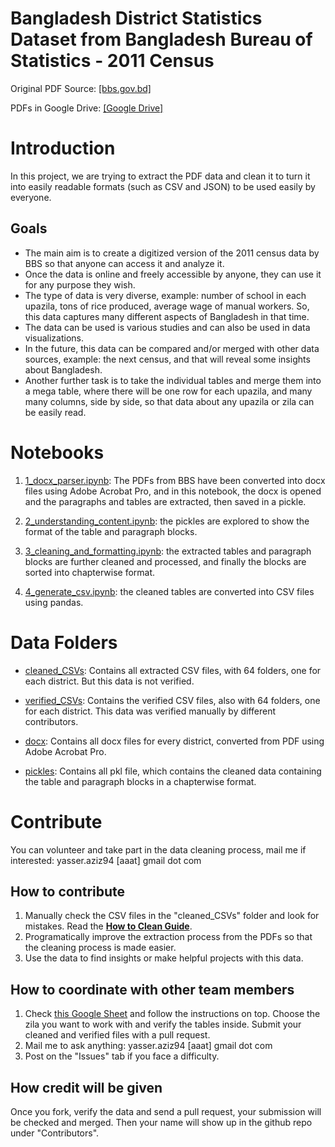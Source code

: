 # Bangladesh District Statistics Dataset from Bangladesh Bureau of Statistics - 2011 Census

Original PDF Source: [[bbs.gov.bd]](http://www.bbs.gov.bd/site/page/2888a55d-d686-4736-bad0-54b70462afda/District-Statistics)

PDFs in Google Drive: [[Google Drive]](https://drive.google.com/drive/folders/1Hp2UGOK0eGDAMSIEBVmlRmONiBfhMyni?usp=sharing)

# Introduction

In this project, we are trying to extract the PDF data and clean it to turn it into easily readable formats (such as CSV and JSON) to be used easily by everyone.

## Goals

- The main aim is to create a digitized version of the 2011 census data by BBS so that anyone can access it and analyze it. 
- Once the data is online and freely accessible by anyone, they can use it for any purpose they wish. 
- The type of data is very diverse, example: number of school in each upazila, tons of rice produced, average wage of manual workers. So, this data captures many different aspects of Bangladesh in that time. 
- The data can be used is various studies and can also be used in data visualizations. 
- In the future, this data can be compared and/or merged with other data sources, example: the next census, and that will reveal some insights about Bangladesh. 
- Another further task is to take the individual tables and merge them into a mega table, where there will be one row for each upazila, and many many columns, side by side, so that data about any upazila or zila can be easily read.

# Notebooks

1. [1_docx_parser.ipynb](https://github.com/yasserius/bd_district_statistics_dataset/blob/main/1_docx_parser.ipynb): The PDFs from BBS have been converted into docx files using Adobe Acrobat Pro, and in this notebook, the docx is opened and the paragraphs and tables are extracted, then saved in a pickle.

2. [2_understanding_content.ipynb](https://github.com/yasserius/bd_district_statistics_dataset/blob/main/2_understanding_content.ipynb): the pickles are explored to show the format of the table and paragraph blocks.

3. [3_cleaning_and_formatting.ipynb](https://github.com/yasserius/bd_district_statistics_dataset/blob/main/3_cleaning_and_formatting.ipynb): the extracted tables and paragraph blocks are further cleaned and processed, and finally the blocks are sorted into chapterwise format.

4. [4_generate_csv.ipynb](https://github.com/yasserius/bd_district_statistics_dataset/blob/main/4_generate_csv.ipynb): the cleaned tables are converted into CSV files using pandas.

# Data Folders

- [cleaned_CSVs](https://github.com/yasserius/bd_district_statistics_dataset/tree/main/cleaned_CSVs): Contains all extracted CSV files, with 64 folders, one for each district. But this data is not verified.

- [verified_CSVs](https://github.com/yasserius/bd_district_statistics_dataset/tree/main/verified_CSVs): Contains the verified CSV files, also with 64 folders, one for each district. This data was verified manually by different contributors.

- [docx](https://github.com/yasserius/bd_district_statistics_dataset/tree/main/docx): Contains all docx files for every district, converted from PDF using Adobe Acrobat Pro.

- [pickles](https://github.com/yasserius/bd_district_statistics_dataset/tree/main/pickles): Contains all pkl file, which contains the cleaned data containing the table and paragraph blocks in a chapterwise format.

# Contribute



You can volunteer and take part in the data cleaning process, mail me if interested: yasser.aziz94 [aaat] gmail dot com

## How to contribute

1. Manually check the CSV files in the "cleaned_CSVs" folder and look for mistakes. Read the [**How to Clean Guide**](https://github.com/yasserius/bd_district_statistics_dataset/blob/main/CONTRIBUTING.md).
2. Programatically improve the extraction process from the PDFs so that the cleaning process is made easier.
3. Use the data to find insights or make helpful projects with this data.

## How to coordinate with other team members

1. Check [this Google Sheet](https://docs.google.com/spreadsheets/d/1sgcQSvns_XJ0uNDnYtMWr0_tURglhERWE-gd2BellDY/edit#gid=0) and follow the instructions on top. Choose the zila you want to work with and verify the tables inside. Submit your cleaned and verified files with a pull request.
2. Mail me to ask anything: yasser.aziz94 [aaat] gmail dot com
3. Post on the "Issues" tab if you face a difficulty.

## How credit will be given

Once you fork, verify the data and send a pull request, your submission will be checked and merged. Then your name will show up in the github repo under "Contributors".
